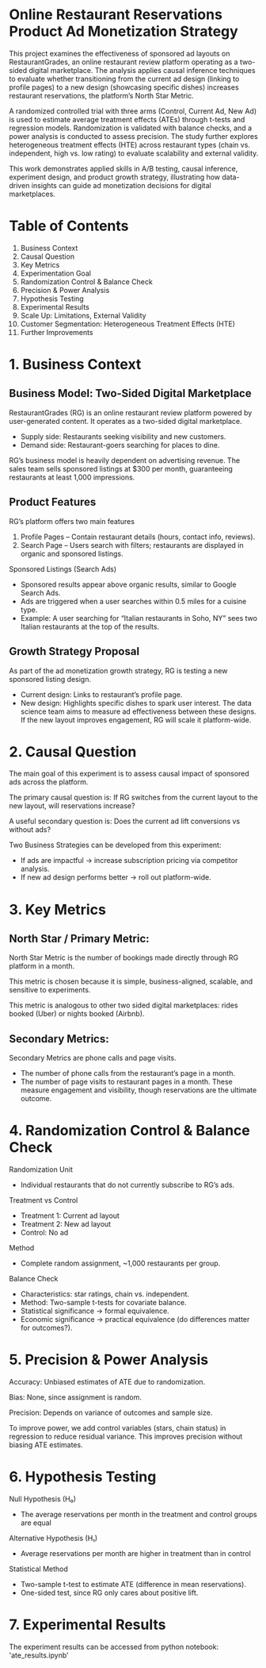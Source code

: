 # Online Restaurant Reservations Product Ad Monetization Strategy

This project examines the effectiveness of sponsored ad layouts on RestaurantGrades, an online restaurant review platform operating as a two-sided digital marketplace. The analysis applies causal inference techniques to evaluate whether transitioning from the current ad design (linking to profile pages) to a new design (showcasing specific dishes) increases restaurant reservations, the platform’s North Star Metric.

A randomized controlled trial with three arms (Control, Current Ad, New Ad) is used to estimate average treatment effects (ATEs) through t-tests and regression models. Randomization is validated with balance checks, and a power analysis is conducted to assess precision. The study further explores heterogeneous treatment effects (HTE) across restaurant types (chain vs. independent, high vs. low rating) to evaluate scalability and external validity.

This work demonstrates applied skills in A/B testing, causal inference, experiment design, and product growth strategy, illustrating how data-driven insights can guide ad monetization decisions for digital marketplaces.

# Table of Contents
1. Business Context
2. Causal Question
3. Key Metrics
4. Experimentation Goal
5. Randomization Control & Balance Check
6. Precision & Power Analysis
7. Hypothesis Testing
8. Experimental Results
9. Scale Up: Limitations, External Validity
10. Customer Segmentation: Heterogeneous Treatment Effects (HTE)
11. Further Improvements

# 1. Business Context 
## Business Model: Two-Sided Digital Marketplace
RestaurantGrades (RG) is an online restaurant review platform powered by user-generated content. It operates as a two-sided digital marketplace.
- Supply side: Restaurants seeking visibility and new customers.
- Demand side: Restaurant-goers searching for places to dine.

RG’s business model is heavily dependent on advertising revenue. The sales team sells sponsored listings at $300 per month, guaranteeing restaurants at least 1,000 impressions.

## Product Features
RG’s platform offers two main features
1. Profile Pages – Contain restaurant details (hours, contact info, reviews).
2. Search Page – Users search with filters; restaurants are displayed in organic and sponsored listings.
   
Sponsored Listings (Search Ads) 
- Sponsored results appear above organic results, similar to Google Search Ads.
- Ads are triggered when a user searches within 0.5 miles for a cuisine type.
- Example: A user searching for “Italian restaurants in Soho, NY” sees two Italian restaurants at the top of the results.

## Growth Strategy Proposal
As part of the ad monetization growth strategy, RG is testing a new sponsored listing design.
- Current design: Links to restaurant’s profile page.
- New design: Highlights specific dishes to spark user interest.
The data science team aims to measure ad effectiveness between these designs. If the new layout improves engagement, RG will scale it platform-wide.

# 2. Causal Question
The main goal of this experiment is to assess causal impact of sponsored ads across the platform.

The primary causal question is: If RG switches from the current layout to the new layout, will reservations increase?

A useful secondary question is: Does the current ad lift conversions vs without ads? 

Two Business Strategies can be developed from this experiment:
- If ads are impactful → increase subscription pricing via competitor analysis.
- If new ad design performs better → roll out platform-wide.


# 3. Key Metrics
## North Star / Primary Metric:
North Star Metric is the number of bookings made directly through RG platform in a month.

This metric is chosen because it is simple, business-aligned, scalable, and sensitive to experiments.

This metric is analogous to other two sided digital marketplaces: rides booked (Uber) or nights booked (Airbnb).

## Secondary Metrics:
Secondary Metrics are phone calls and page visits.
- The number of phone calls from the restaurant’s page in a month.
- The number of page visits to restaurant pages in a month.
These measure engagement and visibility, though reservations are the ultimate outcome.

# 4. Randomization Control & Balance Check
Randomization Unit
- Individual restaurants that do not currently subscribe to RG’s ads.

Treatment vs Control 
  - Treatment 1: Current ad layout
  - Treatment 2: New ad layout
  - Control: No ad

Method
- Complete random assignment, ~1,000 restaurants per group.

Balance Check
- Characteristics: star ratings, chain vs. independent.
- Method: Two-sample t-tests for covariate balance.
- Statistical significance → formal equivalence.
- Economic significance → practical equivalence (do differences matter for outcomes?).

# 5. Precision & Power Analysis
Accuracy: Unbiased estimates of ATE due to randomization.

Bias: None, since assignment is random.

Precision: Depends on variance of outcomes and sample size.

To improve power, we add control variables (stars, chain status) in regression to reduce residual variance.
This improves precision without biasing ATE estimates.

# 6. Hypothesis Testing

Null Hypothesis (H₀)
- The average reservations per month in the treatment and control groups are equal

Alternative Hypothesis (H₁)
- Average reservations per month are higher in treatment than in control

Statistical Method
- Two-sample t-test to estimate ATE (difference in mean reservations).
- One-sided test, since RG only cares about positive lift.

# 7. Experimental Results
The experiment results can be accessed from python notebook: 'ate_results.ipynb'
